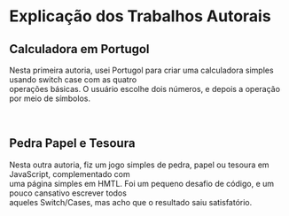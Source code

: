 <div>
<h1>Explicação dos Trabalhos Autorais</h1>
<h2>Calculadora em Portugol</h2>
<p>Nesta primeira autoria, usei Portugol para criar uma calculadora simples usando switch case com as quatro<br>operações básicas. O usuário escolhe dois números, e depois a operação por meio de símbolos.</p><br>
<h2>Pedra Papel e Tesoura</h2>
<p>Nesta outra autoria, fiz um jogo simples de pedra, papel ou tesoura em JavaScript, complementado com<br>uma página simples em HMTL. Foi um pequeno desafio de código, e um pouco cansativo escrever todos<br>aqueles Switch/Cases, mas acho que o resultado saiu satisfatório.</p>
</div>
